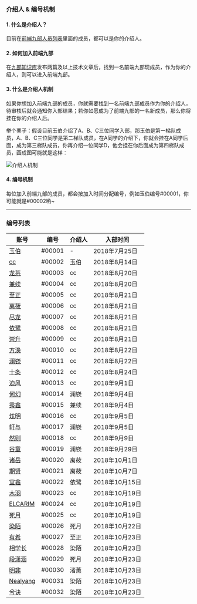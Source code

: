 
### 介绍人 & 编号机制

#### 1. 什么是介绍人？
目前在[前端九部人员列表](https://github.com/orgs/frontend9/people)里面的成员，都可以是你的介绍人。

#### 2. 如何加入前端九部
在[九部知识库](https://github.com/frontend9/fe9-library/issues)发布两篇及以上技术文章后，找到一名前端九部现成员，作为你的介绍人，则可以进入前端九部。

#### 3. 什么是介绍人机制
如果你想加入前端九部的成员，你就需要找到一名前端九部成员作为你的介绍人，待审核后就会通知你入部结果；若你如愿成为了前端九部的一名新成员，那么你将挂在你的介绍人后。

举个栗子：假设目前玉伯介绍了A、B、C三位同学入部，那玉伯是第一梯队成员，A、B、C三位同学是第二梯队成员，在A同学的介绍下，你就会挂在A同学后面，成为第三梯队成员，你再介绍一位同学D，他会挂在你后面成为第四梯队成员，画成图可能就是这样：

![介绍人机制](https://gw.alipayobjects.com/zos/rmsportal/NlhfcAyQqmQxMfaAPEkQ.png)

#### 4. 编号机制
每位加入前端九部的成员，都会按加入时间分配编号，例如玉伯编号#00001，你可能就是#00002哟~

---

### 编号列表
| 账号 | 编号 | 介绍人 | 入部时间 |
| --- | --- | --- | --- |
| [玉伯](https://github.com/lifesinger) | #00001 | - | 2018年7月25日 |
| [cc](https://github.com/acodercc) | #00002 | 玉伯 | 2018年8月14日 |
| [龙茶](https://github.com/focus7eleven) | #00003 | cc | 2018年8月20日 |
| [兼续](https://github.com/rdmclin2) | #00004 | cc | 2018年8月20日 |
| [至正](https://github.com/chenkan) | #00005 | cc | 2018年8月21日 |
| [离莜](https://github.com/liyouu) | #00006 | cc | 2018年8月21日 |
| [尽龙](https://github.com/brickspert) | #00007 | cc | 2018年8月21日 |
| [依鹭](https://github.com/Ariel-Cheng) | #00008 | cc | 2018年8月21日 |
| [崇升](https://github.com/pinggod) | #00009 | cc | 2018年8月21日 |
| [方涣](https://github.com/Deturium) | #00010 | cc | 2018年8月22日 |
| [澜嵚](https://github.com/shaozj) | #00011 | cc | 2018年8月22日 |
| [十条](https://github.com/LeezQ) | #00012 | cc | 2018年8月24日 |
| [迫风](https://github.com/xc1427) | #00013 | cc | 2018年9月1日 |
| [何幻](https://github.com/thzt) | #00014 | 澜嵚 | 2018年9月4日 |
| [秀鑫](https://github.com/Lovesueee) | #00015 | 兼续 | 2018年9月4日 |
| [炫明](https://github.com/swindme) | #00016 | cc | 2018年9月5日 |
| [轩与](https://github.com/semious) | #00017 | 澜嵚 | 2018年9月5日 |
| [然则](https://github.com/warmhug) | #00018 | cc | 2018年9月9日 |
| [谷童](https://github.com/valleykid) | #00019 | 澜嵚 | 2018年9月29日 |
| [诸岳](https://github.com/dengfuping) | #00020 | 离莜 | 2018年10月1日 |
| [期贤](https://github.com/chenshuai2144) | #00021 | 离莜 | 2018年10月7日 |
| [宜鑫](https://github.com/ycjcl868) | #00022 | 依鹭 | 2018年10月15日 |
| [木羽](https://github.com/zwwill) | #00023 | cc | 2018年10月19日 |
| [ELCARIM](https://github.com/elcarim5efil) | #00024 | cc | 2018年10月19日 |
| [死月](https://github.com/XadillaX) | #00025 | cc | 2018年10月19日 |
| [染陌](https://github.com/answershuto) | #00026 | 死月 | 2018年10月22日 |
| [有希](https://github.com/yyyuki1995) | #00027 |  至正 | 2018年10月23日 |
| [相学长](https://github.com/wuomzfx) | #00028 |  染陌 | 2018年10月23日 |
| [段潇涵](https://github.com/DuanPengfei) | #00029 |  死月 | 2018年10月23日 |
| [明非](https://github.com/fanmingfei) | #00030 |  渚薰 | 2018年10月23日 |
| [Nealyang](https://github.com/Nealyang) | #00031 |  染陌 | 2018年10月23日 |
| [兮诀](https://github.com/Aaaaaaaty) | #00032 |  染陌 | 2018年10月23日 |
